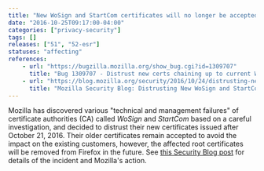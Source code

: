 ```yaml
---
title: "New WoSign and StartCom certificates will no longer be accepted"
date: "2016-10-25T09:17:00-04:00"
categories: ["privacy-security"]
tags: []
releases: ["51", "52-esr"]
statuses: "affecting"
references:
    - url: "https://bugzilla.mozilla.org/show_bug.cgi?id=1309707"
      title: "Bug 1309707 - Distrust new certs chaining up to current WoSign/StartCom roots"
    - url: "https://blog.mozilla.org/security/2016/10/24/distrusting-new-wosign-and-startcom-certificates/"
      title: "Mozilla Security Blog: Distrusting New WoSign and StartCom Certificates"
---
```

Mozilla has discovered various "technical and management failures" of certificate authorities (CA) called *WoSign* and *StartCom* based on a careful investigation, and decided to distrust their new certificates issued after October 21, 2016. Their older certificates remain accepted to avoid the impact on the existing customers, however, the affected root certificates will be removed from Firefox in the future. See [this Security Blog post](https://blog.mozilla.org/security/2016/10/24/distrusting-new-wosign-and-startcom-certificates/) for details of the incident and Mozilla's action.
